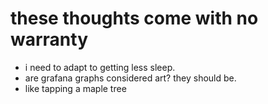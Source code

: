 # these thoughts come with no warranty

- i need to adapt to getting less sleep.
- are grafana graphs considered art? they should be.
- like tapping a maple tree
